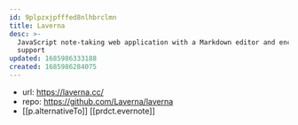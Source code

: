 ```yaml
---
id: 9plpzxjpfffed8nlhbrclmn
title: Laverna
desc: >-
  JavaScript note-taking web application with a Markdown editor and encryption
  support
updated: 1685986333188
created: 1685986284075
---
```


- url: https://laverna.cc/
- repo: https://github.com/Laverna/laverna
- [[p.alternativeTo]] [[prdct.evernote]]